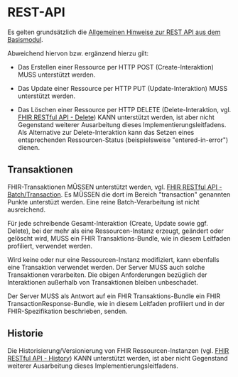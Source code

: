 # REST-API

Es gelten grundsätzlich die [Allgemeinen Hinweise zur REST API aus dem Basismodul](https://simplifier.net/guide/implementierungsleitfadenisik-basismodul/I-markdown-UebergreifendeFestlegungen-UebergreifendeFestlegungen-Rest?version=current).

Abweichend hiervon bzw. ergänzend hierzu gilt:

* Das Erstellen einer Ressource per HTTP POST (Create-Interaktion) MUSS unterstützt werden.

* Das Update einer Ressource per HTTP PUT (Update-Interaktion) MUSS unterstützt werden.

* Das Löschen einer Ressource per HTTP DELETE (Delete-Interaktion, vgl. [FHIR RESTful API - Delete](https://www.hl7.org/fhir/R4/http.html#delete)) KANN unterstützt werden, ist aber nicht Gegenstand weiterer Ausarbeitung dieses Implementierungsleitfadens. Als Alternative zur Delete-Interaktion kann das Setzen eines entsprechenden Ressourcen-Status (beispielsweise "entered-in-error") dienen.

## Transaktionen

FHIR-Transaktionen MÜSSEN unterstützt werden, vgl. [FHIR RESTful API - Batch/Transaction](https://www.hl7.org/fhir/R4/http.html#transaction). Es MÜSSEN die dort im Bereich "transaction" genannten Punkte unterstüzt werden. Eine reine Batch-Verarbeitung ist nicht ausreichend.

Für jede schreibende Gesamt-Interaktion (Create, Update sowie ggf. Delete), bei der mehr als eine Ressourcen-Instanz erzeugt, geändert oder gelöscht wird, MUSS ein FHIR Transaktions-Bundle, wie in diesem Leitfaden profiliert, verwendet werden.

Wird keine oder nur eine Ressourcen-Instanz modifiziert, kann ebenfalls eine Transaktion verwendet werden. Der Server MUSS auch solche Transaktionen verarbeiten. Die obigen Anforderungen bezüglich der Interaktionen außerhalb von Transaktionen bleiben unbeschadet.

Der Server MUSS als Antwort auf ein FHIR Transaktions-Bundle ein FHIR TransactionResponse-Bundle, wie in diesem Leitfaden profiliert und in der FHIR-Spezifikation beschrieben, senden.

## Historie

Die Historisierung/Versionierung von FHIR Ressourcen-Instanzen (vgl. [FHIR RESTful API - History](https://www.hl7.org/fhir/R4/http.html#history)) KANN unterstützt werden, ist aber nicht Gegenstand weiterer Ausarbeitung dieses Implementierungsleitfadens.
